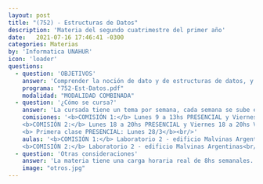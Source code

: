 ```yaml
---
layout: post
title: "(752) - Estructuras de Datos"
description: 'Materia del segundo cuatrimestre del primer año'
date:   2021-07-16 17:46:41 -0300
categories: Materias
by: 'Informatica UNAHUR'
icon: 'loader'
questions:
  - question: 'OBJETIVOS'
    answer: 'Comprender la noción de dato y de estructuras de datos, y su importancia e interrelación estrecha con la estructura algorítmica de un programa. Conocer la idea de interface de una estructura de datos, y ser capaz de utilizarla productivamente para la solución de problemas. Conocer la interfaz de distintas estructuras de datos básicas (pilas, colas, listas,árboles, etc.). Se utiliza como herramienta el lenguaje Python.'
    programa: "752-Est-Datos.pdf"
    modalidad: "MODALIDAD COMBINADA"
  - question: '¿Cómo se cursa?'
    answer: 'La cursada tiene un tema por semana, cada semana se sube el material al Campus virtual, una clase teórica en video (con ejemplos de resolucion) y la guía de ejercicios. Se realizan consultas durante la semana. Los días Lunes son presencial en la que se repasa el tema de la semana, se resuelven ejercicios y se responden dudas.'
    comisiones: '<b>COMISIÓN 1:</b> Lunes 9 a 13hs PRESENCIAL y Viernes 9 a 13hs Virtual</br>
    <b>COMISIÓN 2:</b> Lunes 18 a 20hs PRESENCIAL y Viernes 18 a 20hs Virtual</br>
    <b> Primera clase PRESENCIAL: Lunes 28/3</b><br/>'
    aulas: '<b>COMISIÓN 1:</b> Laboratorio 2 - edificio Malvinas Argentinas<br/>
    <b>COMISIÓN 2:</b> Laboratorio 2 - edificio Malvinas Argentinas<br/>'
  - question: 'Otras consideraciones'
    answer: 'La materia tiene una carga horaria real de 8hs semanales. Es decir, unas 16hs semanales en total para poder estudiar, practicar y consultar.'
    image: "otros.jpg"
---
```

